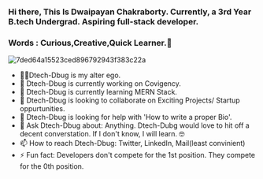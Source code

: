 ### Hi there, This Is Dwaipayan Chakraborty. Currently, a 3rd Year B.tech Undergrad. Aspiring full-stack developer. 
### Words : Curious,Creative,Quick Learner.👋
![7ded64a15523ced896792943f383c22a](https://user-images.githubusercontent.com/74761990/122115230-d95ed900-ce41-11eb-8951-152176061cf5.jpg)


<!--
**Dtech-Dbug/Dtech-Dbug** is a ✨ _special_ ✨ repository because its `README.md` (this file) appears on your GitHub profile.

Here are some ideas to get you started:-->

- 🧙‍♂️Dtech-Dbug is my alter ego.
- 🔭 Dtech-Dbug is currently working on Covigency.
- 🌱 Dtech-Dbug is currently learning MERN Stack.
- 👯 Dtech-Dbug is looking to collaborate on Exciting Projects/ Startup oppurtunities.
- 🤔 Dtech-Dbug is looking for help with 'How to write a proper Bio'.
- 💬 Ask Dtech-Dbug about: Anything. Dtech-Dubg would love to hit off a decent converstation. If I don't know, I will learn. 🤓
- 📫 How to reach Dtech-Dbug: Twitter, LinkedIn, Mail(least convinient)
- ⚡ Fun fact: Developers don't compete for the 1st position. They compete for the 0th position.

